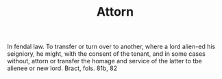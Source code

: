 ---
title: Attorn
letter: A
permalink: "/definitions/attorn.html"
body: In fendal law. To transfer or turn over to another, where a lord alien-ed his
  seigniory, he might, with the consent of the tenant, and in some cases without,
  attorn or transfer the homage and service of the latter to tbe alienee or new lord.
  Bract, fols. 81b, 82
published_at: '2018-07-07'
source: Black's Law Dictionary
layout: post
---